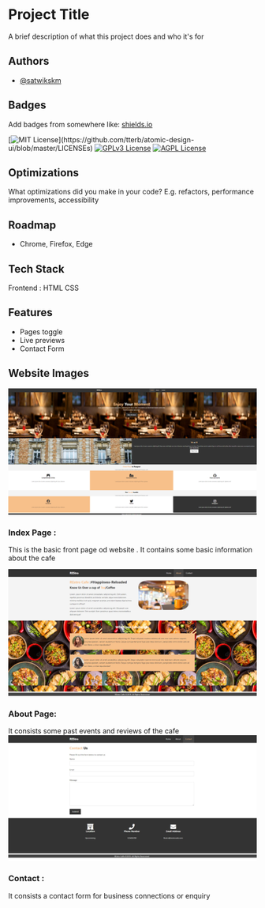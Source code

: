 
# Project Title

A brief description of what this project does and who it's for


## Authors

- [@satwikskm](https://www.github.com/satwikskm)

  
## Badges

Add badges from somewhere like: [shields.io](https://shields.io/)

[![MIT License](https://img.shields.io/apm/l/atomic-design-ui.svg?)](https://github.com/tterb/atomic-design-ui/blob/master/LICENSEs)
[![GPLv3 License](https://img.shields.io/badge/License-GPL%20v3-yellow.svg)](https://opensource.org/licenses/)
[![AGPL License](https://img.shields.io/badge/license-AGPL-blue.svg)](http://www.gnu.org/licenses/agpl-3.0)

  
## Optimizations

What optimizations did you make in your code? E.g. refactors, performance improvements, accessibility

  
## Roadmap

- Chrome, Firefox, Edge


  
## Tech Stack

Frontend : HTML CSS



  
## Features

- Pages toggle
- Live previews
- Contact Form


  
## Website Images

![Index Page](/image_resources/gitimages/web1.png)
### Index Page : 
This is the basic front page od website . It contains some basic information about the cafe

![About Page](/image_resources/gitimages/web2.png)
### About Page:
It consists some past events and reviews of the cafe
![Contact Page](/image_resources/gitimages/web3.jpeg)
### Contact :
It consists a contact form for business connections or enquiry
  
